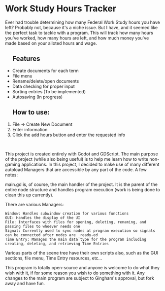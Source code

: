 <h1>Work Study Hours Tracker</h1>

<p> 
Ever had trouble determining how many Federal Work Study hours you have left? Probably not, because it's a niche issue. But I have, and it seemed like the perfect task to tackle with a program. This will track how many hours you've worked,
how many hours are left, and how much money you've made based on your alloted hours and wage.
</p>

<ul>
  <h2>Features</h2>
  <li>Create documents for each term</li>
  <li>File menu</li>
  <li>Rename/delete/open documents</li>
  <li>Data checking for proper input</li>
  <li>Sorting entries (To be implemented)</li>
  <li>Autosaving (In progress)</li>
</ul>

<ol>
  <h2>How to use:</h2>
  <li>File -> Create New Document</li>
  <li>Enter information</li>
  <li>Click the add hours button and enter the requested info</li>
</ol>

<br>
<p>
  This project is created entirely with Godot and GDScript. The main purpose of the project (while also being useful) is to help me learn how to write non-gaming applications. In this project, I decided
  to make use of many different autoload Managers that are accessible by any part of the code. A few notes:

  main.gd is, of course, the main handler of the project. It is the parent of the entire node structure and handles program execution (work is being done to clean this up currently).

  There are various Managers: 
  
    Window: Handles subwindow creation for various functions
    GUI: Handles the display of the UI
    File: Interfaces with files for opening, deleting, renaming, and passing files to whoever needs one
    Signal: Currently used to sync nodes at program execution so signals can be connected after nodes are _ready-ed
    Time Entry: Manages the main data type for the program including creating, deleting, and retrieving Time Entries

  Various parts of the scene tree have their own scripts also, such as the GUI sections, file menu, Time Entry resources, etc...

  This program is totally open-source and anyone is welcome to do what they wish with it, if for some reason you wish to do something with it. Any changes to the main program are subject to Gingham's approval, but fork away and have fun.
  
</p>

